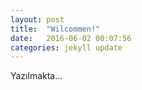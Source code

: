 ```yaml
---
layout: post
title:  "Wilcommen!"
date:   2016-06-02 00:07:56
categories: jekyll update
---
```

Yazılmakta...
